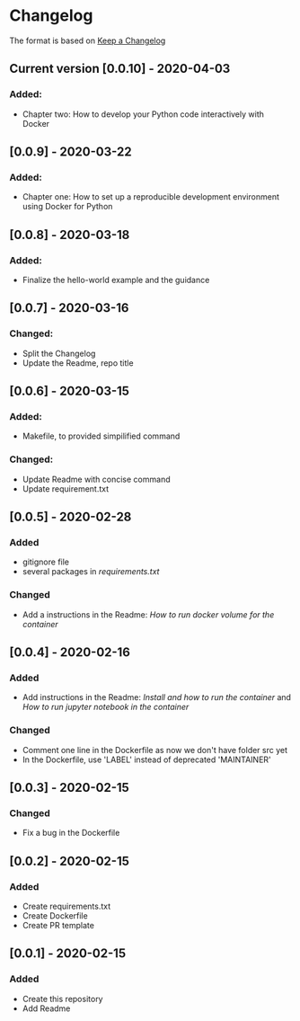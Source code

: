 # Changelog

The format is based on [Keep a Changelog](https://keepachangelog.com/en/1.0.0/)

## Current version [0.0.10] - 2020-04-03

### Added:
- Chapter two: How to develop your Python code interactively with Docker

## [0.0.9] - 2020-03-22

### Added:
- Chapter one: How to set up a reproducible development environment using Docker for Python

## [0.0.8] - 2020-03-18

### Added:

- Finalize the hello-world example and the guidance

## [0.0.7] - 2020-03-16

### Changed:

- Split the Changelog
- Update the Readme, repo title

## [0.0.6] - 2020-03-15

### Added:

- Makefile, to provided simpilified command

### Changed:

- Update Readme with concise command
- Update requirement.txt

## [0.0.5] - 2020-02-28

### Added

- gitignore file
- several packages in _requirements.txt_

### Changed

- Add a instructions in the Readme: _How to run docker volume for the container_

## [0.0.4] - 2020-02-16

### Added

- Add instructions in the Readme: _Install and how to run the container_ and _How to run jupyter notebook in the container_

### Changed

- Comment one line in the Dockerfile as now we don't have folder src yet
- In the Dockerfile, use 'LABEL' instead of deprecated 'MAINTAINER'

## [0.0.3] - 2020-02-15

### Changed

- Fix a bug in the Dockerfile

## [0.0.2] - 2020-02-15

### Added

- Create requirements.txt
- Create Dockerfile
- Create PR template

## [0.0.1] - 2020-02-15

### Added

- Create this repository
- Add Readme
